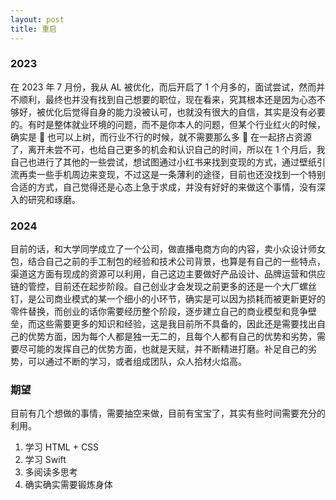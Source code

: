 ```yaml
---
layout: post
title: 重启
---
```


### 2023
在 2023 年 7 月份，我从 AL 被优化，而后开启了 1 个月多的，面试尝试，然而并不顺利，最终也并没有找到自己想要的职位，现在看来，究其根本还是因为心态不够好，被优化后觉得自身的能力没被认可，也就没有很大的自信，其实是没有必要的。有时是整体就业环境的问题，而不是你本人的问题，但某个行业红火的时候，确实是 🐷 也可以上树，而行业不行的时候，就不需要那么多 🐷 在一起挤占资源了，离开未尝不可，也给自己更多的机会和认识自己的时间，所以在 1 个月后，我自己也进行了其他的一些尝试，想试图通过小红书来找到变现的方式，通过壁纸引流再卖一些手机周边来变现，不过这是一条薄利的途径，目前也还没找到一个特别合适的方式，自己觉得还是心态上急于求成，并没有好好的来做这个事情，没有深入的研究和琢磨。

### 2024
目前的话，和大学同学成立了一个公司，做直播电商方向的内容，卖小众设计师女包，结合自己之前的手工制包的经验和技术公司背景，也算是有自己的一些特点，渠道这方面有现成的资源可以利用，自己这边主要做好产品设计、品牌运营和供应链的管控，目前还在起步阶段。自己创业才会发现之前更多的还是一个大厂螺丝钉，是公司商业模式的某一个细小的小环节，确实是可以因为损耗而被更新更好的零件替换，而创业的话你需要经历整个阶段，逐步建立自己的商业模型和竞争壁垒，而这些需要更多的知识和经验，这是我目前所不具备的，因此还是需要找出自己的优势方面，因为每个人都是独一无二的，且每个人都有自己的优势和劣势，需要尽可能的发挥自己的优势方面，也就是天赋，并不断精进打磨。补足自己的劣势，可以通过不断的学习，或者组成团队，众人拾材火焰高。

### 期望
目前有几个想做的事情，需要抽空来做，目前有宝宝了，其实有些时间需要充分的利用。
1. 学习 HTML + CSS
2. 学习 Swift
3. 多阅读多思考
4. 确实确实需要锻炼身体

